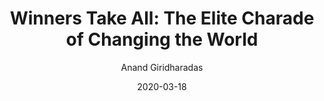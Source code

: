 ---
title: "Winners Take All: The Elite Charade of Changing the World"
author: "Anand Giridharadas"
isbn: "0451493249"
isbn13: "9780451493248"
rating: "4"
publisher: "Knopf Publishing Group"
pages: "288"
publishYear: "2018"
read: "2020"
goodreads_id: "37506348"
language: "en"
date: "2020-03-18"
---